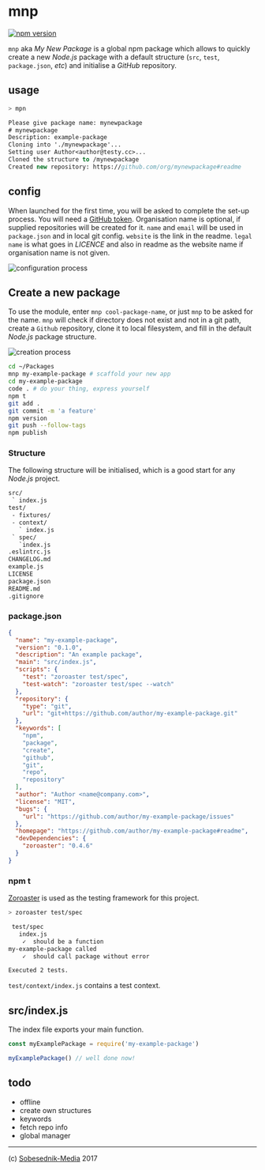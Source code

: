 # mnp

[![npm version](https://badge.fury.io/js/mnp.svg)](https://badge.fury.io/js/mnp)

`mnp` aka _My New Package_ is a global npm package which allows to quickly
create a new _Node.js_ package with a default structure (`src`, `test`,
`package.json`, _etc_) and initialise a _GitHub_ repository.

## usage

```sh
> mpn
```

```fs
Please give package name: mynewpackage
# mynewpackage
Description: example-package
Cloning into './mynewpackage'...
Setting user Author<author@testy.cc>...
Cloned the structure to /mynewpackage
Created new repository: https://github.com/org/mynewpackage#readme
```

## config

When launched for the first time, you will be asked to complete the set-up
process. You will need a [GitHub token][1].
Organisation name is optional, if supplied repositories will be created for it.
`name` and `email` will be used in `package.json` and in local git config.
`website` is the link in the readme. `legal name` is what goes in _LICENCE_ and
also in readme as the website name if organisation name is not given.

![configuration process](https://sobes.s3.eu-west-2.amazonaws.com/mnp-config2.gif)

## Create a new package

To use the module, enter `mnp cool-package-name`, or just `mnp` to be asked for
the name. `mnp` will check if directory does not exist and not in a git path,
create a `Github` repository, clone it to local filesystem, and fill in the
default _Node.js_ package structure.

![creation process](https://sobes.s3.eu-west-2.amazonaws.com/mnp-make.gif)


```bash
cd ~/Packages
mnp my-example-package # scaffold your new app
cd my-example-package
code . # do your thing, express yourself
npm t
git add .
git commit -m 'a feature'
npm version
git push --follow-tags
npm publish
```

### Structure

The following structure will be initialised, which is a good start for any
_Node.js_ project.

```fs
src/
 ` index.js
test/
 - fixtures/
 - context/
   ` index.js
 ` spec/
   `index.js
.eslintrc.js
CHANGELOG.md
example.js
LICENSE
package.json
README.md
.gitignore
```

### package.json

```json
{
  "name": "my-example-package",
  "version": "0.1.0",
  "description": "An example package",
  "main": "src/index.js",
  "scripts": {
    "test": "zoroaster test/spec",
    "test-watch": "zoroaster test/spec --watch"
  },
  "repository": {
    "type": "git",
    "url": "git+https://github.com/author/my-example-package.git"
  },
  "keywords": [
    "npm",
    "package",
    "create",
    "github",
    "git",
    "repo",
    "repository"
  ],
  "author": "Author <name@company.com>",
  "license": "MIT",
  "bugs": {
    "url": "https://github.com/author/my-example-package/issues"
  },
  "homepage": "https://github.com/author/my-example-package#readme",
  "devDependencies": {
    "zoroaster": "0.4.6"
  }
}
```

### npm t

[Zoroaster](https://www.npmjs.com/package/zoroaster) is used as the testing
framework for this project.

```bash
> zoroaster test/spec

 test/spec
   index.js
    ✓  should be a function
my-example-package called
    ✓  should call package without error

Executed 2 tests.
```

`test/context/index.js` contains a test context.

## src/index.js

The index file exports your main function.

```js
const myExamplePackage = require('my-example-package')

myExamplePackage() // well done now!
```

## todo

* offline
* create own structures
* keywords
* fetch repo info
* global manager

---

(c) [Sobesednik-Media](https://sobesednik.media) 2017

[1]: https://github.com/settings/tokens
